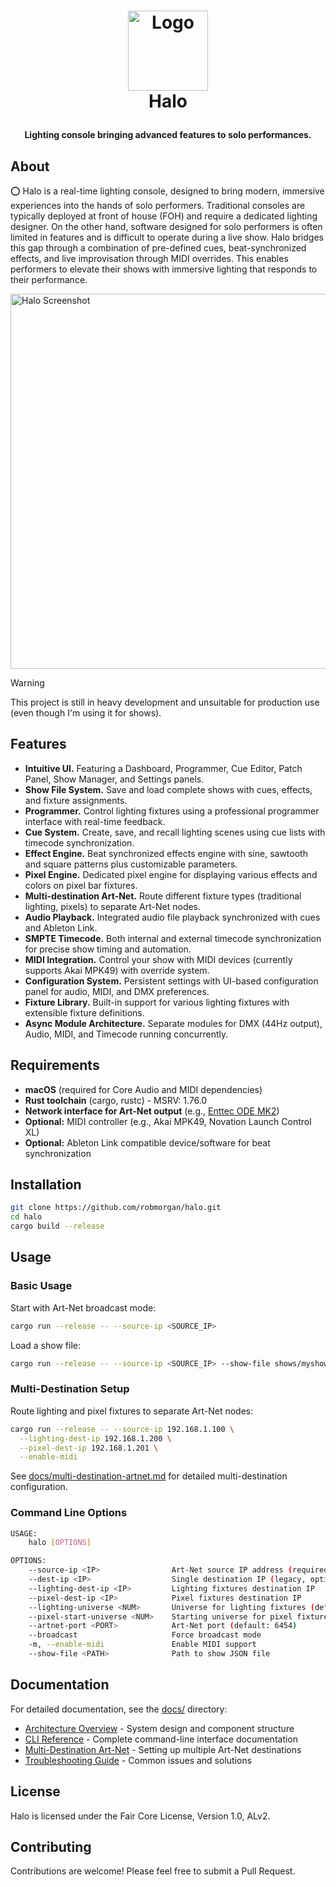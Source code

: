 <!-- LOGO -->
<h1>
<p align="center">
  <img src="https://github.com/user-attachments/assets/66b08c09-defc-464e-a2d3-c734d92da5da" alt="Logo" width="128">
  <br>Halo
</h1>
  <p align="center">
    <strong>Lighting console bringing advanced features to solo performances.</strong>
  </p>
</p>

## About

⭕️ Halo is a real-time lighting console, designed to bring modern, immersive experiences into the hands of solo
performers. Traditional consoles are typically deployed at front of house (FOH) and require a dedicated lighting
designer. On the other hand, software designed for solo performers is often limited in features and is difficult to
operate during a live show. Halo bridges this gap through a combination of pre-defined cues, beat-synchronized
effects, and live improvisation through MIDI overrides. This enables performers to elevate their shows with immersive
lighting that responds to their performance.

<img src="https://github.com/user-attachments/assets/9c5dae6a-0f76-417e-bd9e-6472253865ba" alt="Halo Screenshot" width="600">

> [!WARNING]
> This project is still in heavy development and unsuitable for production use (even though I'm using it for shows).


## Features

* **Intuitive UI.** Featuring a Dashboard, Programmer, Cue Editor, Patch Panel, Show Manager, and Settings panels.
* **Show File System.** Save and load complete shows with cues, effects, and fixture assignments.
* **Programmer.** Control lighting fixtures using a professional programmer interface with real-time feedback.
* **Cue System.** Create, save, and recall lighting scenes using cue lists with timecode synchronization.
* **Effect Engine.** Beat synchronized effects engine with sine, sawtooth and square patterns plus customizable parameters.
* **Pixel Engine.** Dedicated pixel engine for displaying various effects and colors on pixel bar fixtures.
* **Multi-destination Art-Net.** Route different fixture types (traditional lighting, pixels) to separate Art-Net nodes.
* **Audio Playback.** Integrated audio file playback synchronized with cues and Ableton Link.
* **SMPTE Timecode.** Both internal and external timecode synchronization for precise show timing and automation.
* **MIDI Integration.** Control your show with MIDI devices (currently supports Akai MPK49) with override system.
* **Configuration System.** Persistent settings with UI-based configuration panel for audio, MIDI, and DMX preferences.
* **Fixture Library.** Built-in support for various lighting fixtures with extensible fixture definitions.
* **Async Module Architecture.** Separate modules for DMX (44Hz output), Audio, MIDI, and Timecode running concurrently.

## Requirements

* **macOS** (required for Core Audio and MIDI dependencies)
* **Rust toolchain** (cargo, rustc) - MSRV: 1.76.0
* **Network interface for Art-Net output** (e.g., [Enttec ODE MK2](https://support.enttec.com/support/solutions/articles/101000438016-ode-mk2-70405-70406-))
* **Optional:** MIDI controller (e.g., Akai MPK49, Novation Launch Control XL)
* **Optional:** Ableton Link compatible device/software for beat synchronization

## Installation

```bash
git clone https://github.com/robmorgan/halo.git
cd halo
cargo build --release
```

## Usage

### Basic Usage

Start with Art-Net broadcast mode:

```bash
cargo run --release -- --source-ip <SOURCE_IP>
```

Load a show file:

```bash
cargo run --release -- --source-ip <SOURCE_IP> --show-file shows/myshow.json
```

### Multi-Destination Setup

Route lighting and pixel fixtures to separate Art-Net nodes:

```bash
cargo run --release -- --source-ip 192.168.1.100 \
  --lighting-dest-ip 192.168.1.200 \
  --pixel-dest-ip 192.168.1.201 \
  --enable-midi
```

See [docs/multi-destination-artnet.md](docs/multi-destination-artnet.md) for detailed multi-destination configuration.

### Command Line Options

```bash
USAGE:
    halo [OPTIONS]

OPTIONS:
    --source-ip <IP>                Art-Net source IP address (required)
    --dest-ip <IP>                  Single destination IP (legacy, optional)
    --lighting-dest-ip <IP>         Lighting fixtures destination IP
    --pixel-dest-ip <IP>            Pixel fixtures destination IP
    --lighting-universe <NUM>       Universe for lighting fixtures (default: 1)
    --pixel-start-universe <NUM>    Starting universe for pixel fixtures (default: 2)
    --artnet-port <PORT>            Art-Net port (default: 6454)
    --broadcast                     Force broadcast mode
    -m, --enable-midi               Enable MIDI support
    --show-file <PATH>              Path to show JSON file
```

## Documentation

For detailed documentation, see the [docs/](docs/) directory:

* [Architecture Overview](docs/architecture.md) - System design and component structure
* [CLI Reference](docs/cli-reference.md) - Complete command-line interface documentation
* [Multi-Destination Art-Net](docs/multi-destination-artnet.md) - Setting up multiple Art-Net destinations
* [Troubleshooting Guide](docs/troubleshooting.md) - Common issues and solutions

## License

Halo is licensed under the Fair Core License, Version 1.0, ALv2.

## Contributing

Contributions are welcome! Please feel free to submit a Pull Request.
